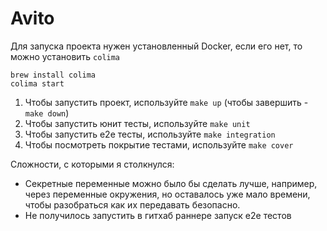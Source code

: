 # Avito

Для запуска проекта нужен установленный Docker, если его нет,
то можно установить `colima`
```
brew install colima
colima start
```

1. Чтобы запустить проект, используйте `make up` (чтобы завершить - `make down`)
2. Чтобы запустить юнит тесты, используйте `make unit`
3. Чтобы запустить e2e тесты, используйте `make integration`
4. Чтобы посмотреть покрытие тестами, используйте `make cover`

Сложности, с которыми я столкнулся:
 - Секретные переменные можно было бы сделать лучше, например, через
переменные окружения, но оставалось уже мало времени, чтобы разобраться
как их передавать безопасно.
 - Не получилось запустить в гитхаб раннере запуск e2e тестов
